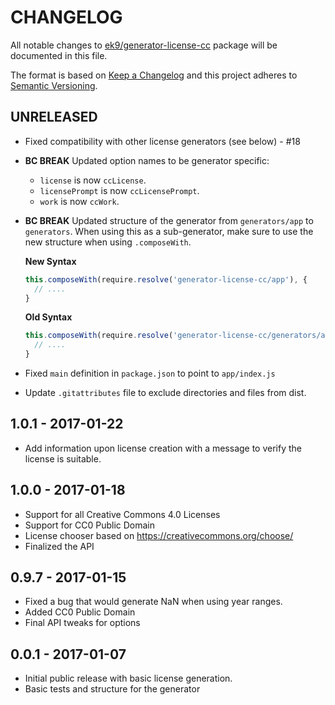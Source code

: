 # CHANGELOG

All notable changes to [ek9/generator-license-cc][0] package will be documented
in this file.

The format is based on [Keep a Changelog](http://keepachangelog.com/)
and this project adheres to [Semantic Versioning](http://semver.org/).

## UNRELEASED

- Fixed compatibility with other license generators (see below) - #18
- **BC BREAK** Updated option names to be generator specific:
    - `license` is now `ccLicense`.
    - `licensePrompt` is now `ccLicensePrompt`.
    - `work` is now `ccWork`.
- **BC BREAK** Updated structure of the generator from `generators/app` to
  `generators`. When using this as a sub-generator, make sure to use the new
  structure when using `.composeWith`.

    **New Syntax**

    ```js
    this.composeWith(require.resolve('generator-license-cc/app'), {
      // ....
    }
    ```
    **Old Syntax**

    ```js
    this.composeWith(require.resolve('generator-license-cc/generators/app'), {
      // ....
    }
    ```
- Fixed `main` definition in `package.json` to point to
  `app/index.js`
- Update `.gitattributes` file to exclude directories and files from dist.

## 1.0.1 - 2017-01-22

- Add information upon license creation with a message to verify the license is
  suitable.

## 1.0.0 - 2017-01-18

- Support for all Creative Commons 4.0 Licenses
- Support for CC0 Public Domain
- License chooser based on https://creativecommons.org/choose/
- Finalized the API

## 0.9.7 - 2017-01-15

- Fixed a bug that would generate NaN when using year ranges.
- Added CC0 Public Domain
- Final API tweaks for options

## 0.0.1 - 2017-01-07

- Initial public release with basic license generation.
- Basic tests and structure for the generator

[0]: https://github.com/ek9/generator-license-cc
